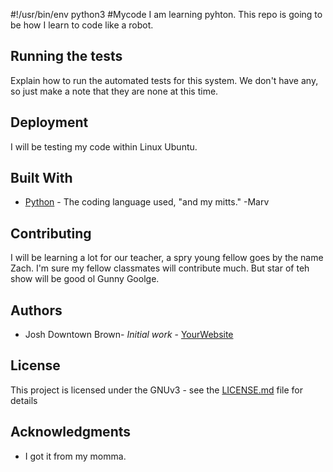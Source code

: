#!/usr/bin/env python3
#Mycode
I am learning pyhton. This repo is going to be how I learn to code like a robot.

## Running the tests

Explain how to run the automated tests for this system. We don't have any, so just make a note that they are none at this time.

## Deployment

I will be testing my code within Linux Ubuntu. 

## Built With

* [Python](https://www.python.org/) - The coding language used, "and my mitts." -Marv

## Contributing

I will be learning a lot for our teacher, a spry young fellow goes by the name Zach. I'm sure my fellow classmates will contribute much. But star of teh show will be good ol Gunny Goolge.
## Authors

* Josh Downtown Brown- *Initial work* - [YourWebsite](https://example.com/)

## License

This project is licensed under the GNUv3 - see the [LICENSE.md](LICENSE.md) file for details

## Acknowledgments

* I got it from my momma.

